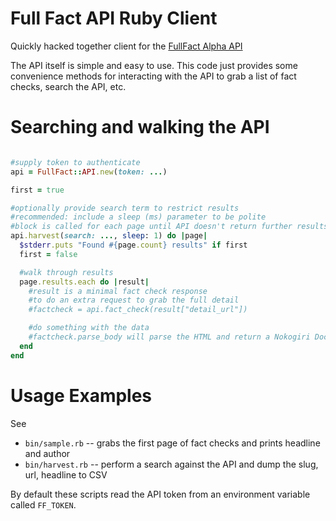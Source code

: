 # Full Fact API Ruby Client

Quickly hacked together client for the [FullFact Alpha API](https://fullfact-api.herokuapp.com/)

The API itself is simple and easy to use. This code just provides some convenience 
methods for interacting with the API to grab a list of fact checks, search the API, etc.

# Searching and walking the API

```ruby

#supply token to authenticate
api = FullFact::API.new(token: ...)

first = true

#optionally provide search term to restrict results
#recommended: include a sleep (ms) parameter to be polite
#block is called for each page until API doesn't return further results
api.harvest(search: ..., sleep: 1) do |page|
  $stderr.puts "Found #{page.count} results" if first
  first = false

  #walk through results
  page.results.each do |result|
    #result is a minimal fact check response
    #to do an extra request to grab the full detail
    #factcheck = api.fact_check(result["detail_url"])

    #do something with the data
    #factcheck.parse_body will parse the HTML and return a Nokogiri Document
  end
end
```

# Usage Examples

See

* `bin/sample.rb` -- grabs the first page of fact checks and prints headline and author
* `bin/harvest.rb` -- perform a search against the API and dump the slug, url, headline to CSV

By default these scripts read the API token from an environment variable called `FF_TOKEN`.

